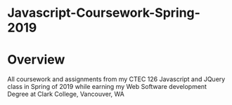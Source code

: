 # Javascript-Coursework-Spring-2019

# Overview
All coursework and assignments from my CTEC 126 Javascript and JQuery class in Spring of 2019 while earning my Web Software development Degree at Clark College, Vancouver, WA
